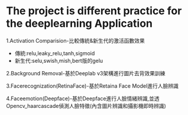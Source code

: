 # The project is different practice for the deeplearning Application

1.Activation Comparision-比較傳統&新生代的激活函數效果
* 傳統:relu,leaky_relu,tanh,sigmoid
* 新生代:selu,swish,mish,bert版的gelu

2.Background Removal-基於Deeplab v3架構進行圖片去背效果訓練

3.Facerecognization(RetinaFace)-基於Retaina Face Model進行人臉辨識

4.Faceemotion(Deepface)-基於Deepface進行人臉情緒辨識,並透Opencv_haarcascade偵測人臉特徵(內含圖片辨識和攝影機即時辨識)
